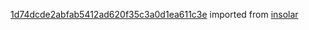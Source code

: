 [1d74dcde2abfab5412ad620f35c3a0d1ea611c3e](https://github.com/insolar/insolar/commit/1d74dcde2abfab5412ad620f35c3a0d1ea611c3e) imported from [insolar](https://github.com/insolar/insolar)

